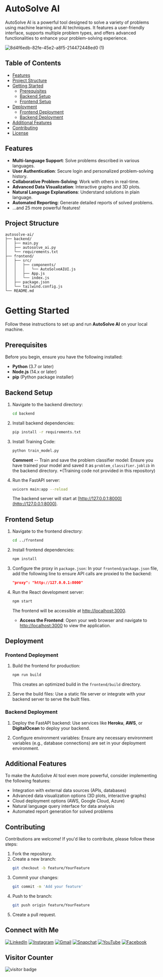 # AutoSolve AI

AutoSolve AI is a powerful tool designed to solve a variety of problems using machine learning and AI techniques. It features a user-friendly interface, supports multiple problem types, and offers advanced functionalities to enhance your problem-solving experience.

![8d4f6edb-82fe-45e2-a8f5-214472448ed0 (1)](https://github.com/user-attachments/assets/a57723bc-022c-4902-9cf9-3d9a84405693)


## Table of Contents

- [Features](#features)
- [Project Structure](#project-structure)
- [Getting Started](#getting-started)
  - [Prerequisites](#prerequisites)
  - [Backend Setup](#backend-setup)
  - [Frontend Setup](#frontend-setup)
- [Deployment](#deployment)
  - [Frontend Deployment](#frontend-deployment)
  - [Backend Deployment](#backend-deployment)
- [Additional Features](#additional-features)
- [Contributing](#contributing)
- [License](#license)

## Features

- **Multi-language Support**: Solve problems described in various languages.
- **User Authentication**: Secure login and personalized problem-solving history.
- **Collaborative Problem-Solving**: Work with others in real-time.
- **Advanced Data Visualization**: Interactive graphs and 3D plots.
- **Natural Language Explanations**: Understand solutions in plain language.
- **Automated Reporting**: Generate detailed reports of solved problems.
- ...and 25 more powerful features!

## Project Structure

```plaintext
autosolve-ai/
├── backend/
│   ├── main.py
│   ├── autosolve_ai.py
│   └── requirements.txt
├── frontend/
│   ├── src/
│   │   ├── components/
│   │   │   └── AutoSolveAIUI.js
│   │   ├── App.js
│   │   └── index.js
│   ├── package.json
│   └── tailwind.config.js
└── README.md
```

# Getting Started

Follow these instructions to set up and run **AutoSolve AI** on your local machine.

## Prerequisites

Before you begin, ensure you have the following installed:

- **Python** (3.7 or later)
- **Node.js** (14.x or later)
- **pip** (Python package installer)

## Backend Setup

1. Navigate to the backend directory:
    ```bash
    cd backend
    ```

2. Install backend dependencies:
    ```bash
    pip install -r requirements.txt
    ```
3. Install Training Code:
    ```bash
    python train_model.py
    ```
    **Comment** -- Train and save the problem classifier model: Ensure you have trained your model and saved it as `problem_classifier.joblib` in the backend directory. *(Training code not provided in this repository)

4. Run the FastAPI server:
    ```bash
    uvicorn main:app --reload
    ```
   The backend server will start at [http://127.0.0.1:8000](http://127.0.0.1:8000).

## Frontend Setup

1. Navigate to the frontend directory:
    ```bash
    cd ../frontend
    ```

2. Install frontend dependencies:
    ```bash
    npm install
    ```

3. Configure the proxy in `package.json`: In your `frontend/package.json` file, add the following line to ensure API calls are proxied to the backend:
    ```json
    "proxy": "http://127.0.0.1:8000"
    ```

4. Run the React development server:
    ```bash
    npm start
    ```
   The frontend will be accessible at [http://localhost:3000](http://localhost:3000).

   - **Access the Frontend**: Open your web browser and navigate to [http://localhost:3000](http://localhost:3000) to view the application.

## Deployment

### Frontend Deployment

1. Build the frontend for production:
    ```bash
    npm run build
    ```
   This creates an optimized build in the `frontend/build` directory.

2. Serve the build files: Use a static file server or integrate with your backend server to serve the built files.

### Backend Deployment

1. Deploy the FastAPI backend: Use services like **Heroku**, **AWS**, or **DigitalOcean** to deploy your backend.

2. Configure environment variables: Ensure any necessary environment variables (e.g., database connections) are set in your deployment environment.

## Additional Features

To make the AutoSolve AI tool even more powerful, consider implementing the following features:

- Integration with external data sources (APIs, databases)
- Advanced data visualization options (3D plots, interactive graphs)
- Cloud deployment options (AWS, Google Cloud, Azure)
- Natural language query interface for data analysis
- Automated report generation for solved problems

## Contributing

Contributions are welcome! If you'd like to contribute, please follow these steps:

1. Fork the repository.
2. Create a new branch:
    ```bash
    git checkout -b feature/YourFeature
    ```
3. Commit your changes:
    ```bash
    git commit -m 'Add your feature'
    ```
4. Push to the branch:
    ```bash
    git push origin feature/YourFeature
    ```
5. Create a pull request.

###

## Connect with Me

[![LinkedIn](https://img.shields.io/badge/LinkedIn-0077B5?logo=linkedin&logoColor=white)](https://pk.linkedin.com/in/danyal-ahmaad)
[![Instagram](https://img.shields.io/badge/Instagram-E4405F?logo=instagram&logoColor=white)](https://www.instagram.com/denial_khxn/)
[![Gmail](https://img.shields.io/badge/Gmail-333333?logo=gmail&logoColor=white)](mailto:danyalahmaad.pjb@gmail.com)
[![Snapchat](https://img.shields.io/badge/Snapchat-FFFC00?logo=snapchat&logoColor=white)](https://www.snapchat.com/add/denial_khxn)
[![YouTube](https://img.shields.io/badge/YouTube-FF0000?logo=youtube&logoColor=white)](https://www.youtube.com/@DAG-coder)
[![Facebook](https://img.shields.io/badge/Facebook-1877F2?logo=facebook&logoColor=white)](https://www.facebook.com/Daanyaal.78/)

## Visitor Counter

![visitor badge](https://visitor-badge.imlete.cn/?id=github.Danyal-Ahmad.autosolve-botleft_text=My%Repo%20Visitors)


